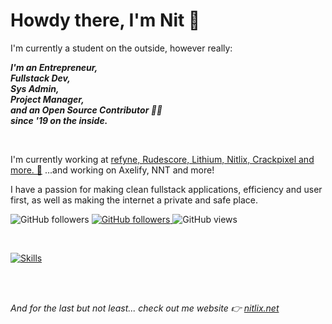 
<h1>Howdy there, I'm Nit 🤯</h1>

<p style="max-width: 40rem;">I'm currently a student on the outside, however really:</p>


<p style="max-width: 40rem">
<i><b>I'm an Entrepreneur, <br />Fullstack Dev, <br />Sys Admin, <br />Project Manager, <br />and an Open Source Contributor 🧡🔥 <br />since '19 on the inside.</b></i>
</p>

<br />
<p style="max-width: 50rem">
I'm currently working at <a href="https://www.nitlix.net" target=_blank>refyne, Rudescore, Lithium, Nitlix, Crackpixel and more. 🥳</a> ...and working on Axelify, NNT and more!
</p>

<p style="max-width: 50rem">
I have a passion for making clean fullstack applications, efficiency and user first, as well as making the internet a private and safe place.
</p>



<p>
    <img alt="GitHub followers" src="https://img.shields.io/github/followers/nitlix">
    <a href="https://www.nitlix.pro">
        <img alt="GitHub followers" src="https://img.shields.io/badge/My-website-green">
    </a>
    <img alt="GitHub views" src="https://komarev.com/ghpvc/?username=nitlix&label=PROFILE+VIEWS&color=blueviolet">
</p>

<br />

  
<p>
    <a href="https://nitlix.pro" target="_blank">
        <img alt="Skills" src="https://skillicons.dev/icons?i=ts,nextjs,react,html,css,py,md,nodejs,git,express,flask,bots,vscode,svg,discord,github,linux,cloudflare,js,postgres,vercel,sass,&perline=11">
    </a>
</p>


<br />
<br />
<p style="max-width: 50rem; font-style: italic;">And for the last but not least... check out me website 👉 <a href="https://www.nitlix.net" target="_blank">nitlix.net</a></p>
<br />
